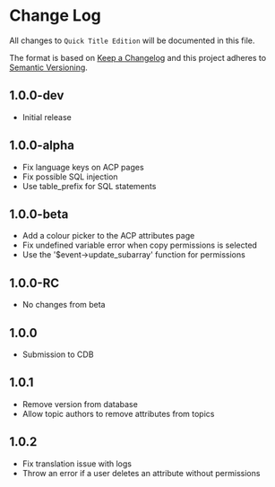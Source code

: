 # Change Log

All changes to `Quick Title Edition` will be documented in this file.

The format is based on [Keep a Changelog](https://keepachangelog.com/) and this project adheres to [Semantic Versioning](https://semver.org/).

## 1.0.0-dev

- Initial release

## 1.0.0-alpha

- Fix language keys on ACP pages
- Fix possible SQL injection
- Use table_prefix for SQL statements

## 1.0.0-beta

- Add a colour picker to the ACP attributes page
- Fix undefined variable error when copy permissions is selected
- Use the '$event->update_subarray' function for permissions

## 1.0.0-RC

- No changes from beta

## 1.0.0

- Submission to CDB

## 1.0.1

- Remove version from database
- Allow topic authors to remove attributes from topics

## 1.0.2

- Fix translation issue with logs
- Throw an error if a user deletes an attribute without permissions
